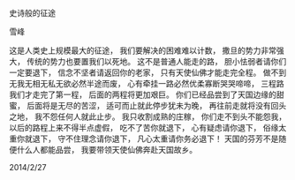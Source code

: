 史诗般的征途

雪峰


这是人类史上规模最大的征途，
我们要解决的困难难以计数，
撒旦的势力非常强大，
传统的势力也要置我们以死地。
这不是普通人能走的路，
胆小怯弱者请你们一定要退下，
信念不坚者请返回你的老家，
只有天使仙佛才能走完全程。
做不到无我无相无私无欲必然半途而废，
心有牵挂一路必然优柔寡断哭哭啼啼，
三程路我们才走完了第一程，
后面的两程将更加艰巨。
你们已经品尝到了天国边缘的甜蜜，
后面将是无尽的苦涩，
适可而止就此停步犹未为晚，
再往前走就将没有回头之地，
我不怨任何人就此止步。
我只收割成熟的庄稼，
你们走不到头不能怨我，
以后的路程上来不得半点虚假，
吃不了苦你就退下，
心有疑虑请你退下，
俗缘太重你就退下，
守不住理念请你退下，
凡心太重请你务必退下！
天国的芬芳不是随便什么人都能品尝，
我要带领天使仙佛奔赴天国故乡。

2014/2/27



